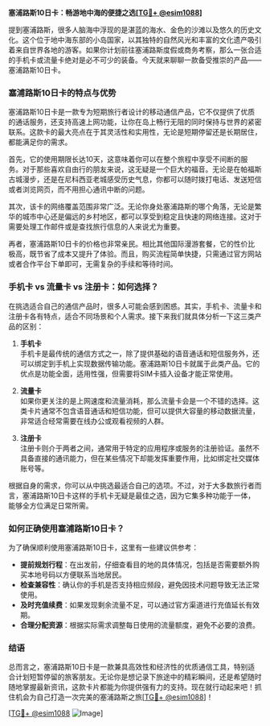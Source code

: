 **塞浦路斯10日卡：畅游地中海的便捷之选[[TG💪+ @esim1088](https://t.me/s/esim1088)]**

提到塞浦路斯，很多人脑海中浮现的是湛蓝的海水、金色的沙滩以及悠久的历史文化。这个位于地中海东部的小岛国家，以其独特的自然风光和丰富的文化遗产吸引着来自世界各地的游客。如果你计划前往塞浦路斯度假或商务考察，那么一张合适的手机卡或流量卡绝对是必不可少的装备。今天就来聊聊一款备受推崇的产品——塞浦路斯10日卡。

### 塞浦路斯10日卡的特点与优势

塞浦路斯10日卡是一款专为短期旅行者设计的移动通信产品，它不仅提供了优质的通话服务，还支持高速上网功能，让你在岛上畅行无阻的同时保持与世界的紧密联系。这款卡的最大亮点在于其灵活性和实用性，无论是短期停留还是长期居住，都能满足你的需求。

首先，它的使用期限长达10天，这意味着你可以在整个旅程中享受不间断的服务。对于那些喜欢自由行的朋友来说，这无疑是一个巨大的福音。无论是在帕福斯古城漫步，还是在尼科西亚老城感受历史气息，你都可以随时拨打电话、发送短信或者浏览网页，而不用担心通讯中断的问题。

其次，该卡的网络覆盖范围非常广泛。无论你身处塞浦路斯的哪个角落，无论是繁华的城市中心还是偏远的乡村地区，都可以享受到稳定且快速的网络连接。这对于需要处理工作邮件或是查找旅行信息的人来说尤为重要。

再者，塞浦路斯10日卡的价格也非常亲民。相比其他国际漫游套餐，它的性价比极高，既节省了成本又提升了体验。而且，购买流程简单快捷，只需通过官方网站或者合作平台下单即可，无需复杂的手续和等待时间。

### 手机卡 vs 流量卡 vs 注册卡：如何选择？

在挑选适合自己的通信产品时，很多人可能会感到困惑。其实，手机卡、流量卡和注册卡各有特点，适合不同场景和个人需求。接下来我们就具体分析一下这三类产品的区别：

1. **手机卡**  
   手机卡是最传统的通信方式之一，除了提供基础的语音通话和短信服务外，还可以绑定到手机上实现数据传输功能。塞浦路斯10日卡就属于此类产品。它的优点是功能全面，适用性强，但需要将SIM卡插入设备才能正常使用。

2. **流量卡**  
   如果你更关注的是上网速度和流量消耗，那么流量卡会是一个不错的选择。这类卡片通常不包含语音通话和短信功能，但可以提供大容量的移动数据流量，非常适合经常需要在线办公或观看视频的人群。

3. **注册卡**  
   注册卡则介于两者之间，通常用于特定的应用程序或服务的注册验证。虽然不具备直接的通讯能力，但在某些情况下却能发挥重要作用，比如绑定社交媒体账号等。

根据自身的需求，你可以从中挑选最适合自己的选项。不过，对于大多数旅行者而言，塞浦路斯10日卡这样的手机卡无疑是最佳之选，因为它集多种功能于一体，能够全方位满足日常所需。

### 如何正确使用塞浦路斯10日卡？

为了确保顺利使用塞浦路斯10日卡，这里有一些建议供参考：

- **提前规划行程**：在出发前，仔细查看目的地的具体情况，包括是否需要额外购买本地号码以方便联系当地居民。
- **检查兼容性**：确认你的手机是否支持相应频段，避免因技术问题导致无法正常使用。
- **及时充值续费**：如果发现剩余流量不足，可以通过官方渠道进行充值延长有效期。
- **合理分配资源**：根据实际需求调整每日使用的流量额度，避免不必要的浪费。

### 结语

总而言之，塞浦路斯10日卡是一款兼具高效性和经济性的优质通信工具，特别适合计划短暂停留的旅客朋友。无论你是想记录下旅途中的精彩瞬间，还是希望随时随地掌握最新资讯，这款卡片都能为你提供强有力的支持。现在就行动起来吧！抓住机会为自己打造一次完美的塞浦路斯之旅[[TG💪+ @esim1088](https://t.me/s/esim1088)]！

[[TG💪+ @esim1088](https://t.me/s/esim1088) ![Image](https://i.postimg.cc/4NQfJmqS/Snipaste-2025-05-13-00-14-12.png)]